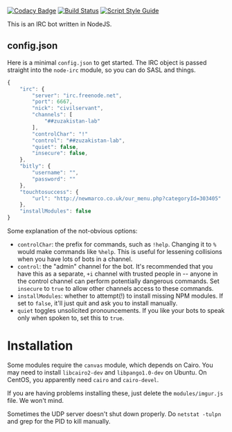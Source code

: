 [![Codacy Badge](https://api.codacy.com/project/badge/Grade/d1dc4c396c12434d9302d68c6e45a6f8)](https://www.codacy.com/app/douglas/civilservant?utm_source=github.com&utm_medium=referral&utm_content=zuzakistan/civilservant&utm_campaign=badger)
[![Build Status](https://travis-ci.org/zuzakistan/civilservant.svg)](https://travis-ci.org/zuzakistan/civilservant)
[![Script Style Guide](https://img.shields.io/badge/code_style-standard-brightgreen.svg)](https://standardjs.com)

This is an IRC bot written in NodeJS.


## config.json
Here is a minimal `config.json` to get started. The IRC object is passed straight into the `node-irc` module, so you can do SASL and things.
```js
{
	"irc": {
		"server": "irc.freenode.net",
		"port": 6667,
		"nick": "civilservant",
		"channels": [
			"##zuzakistan-lab"
		],
		"controlChar": "!"
		"control": "##zuzakistan-lab",
		"quiet": false,
		"insecure": false,
	},
	"bitly": {
		"username": "",
		"password": ""
	},
	"touchtosuccess": {
		"url": "http://newmarco.co.uk/our_menu.php?categoryId=303405"
	},
	"installModules": false
}
```

Some explanation of the not-obvious options:
* `controlChar`: the prefix for commands, such as `!help`.
  Changing it to `%` would make commands like `%help`.
  This is useful for lessening collisions when you have lots of bots in a channel.
* `control`: the "admin" channel for the bot. It's recommended that you have
  this as a separate, `+i` channel with trusted people in -- anyone in the control
  channel can perform potentially dangerous commands. Set `insecure` to `true` to
  allow other channels access to these commands.
* `installModules`: whether to attempt(!) to install missing NPM modules.
  If set to `false`, it'll just quit and ask you to install manually.
* `quiet` toggles unsolicited pronouncements. If you like your bots to speak
  only when spoken to, set this to `true`.

# Installation
Some modules require the `canvas` module, which depends on Cairo.
You may need to install `libcairo2-dev` and `libpango1.0-dev` on Ubuntu.
On CentOS, you apparently need `cairo` and `cairo-devel`.

If you are having problems installing these, just delete the `modules/imgur.js` file.
We won't mind.

Sometimes the UDP server doesn't shut down properly.
Do `netstat -tulpn` and grep for the PID to kill manually.
